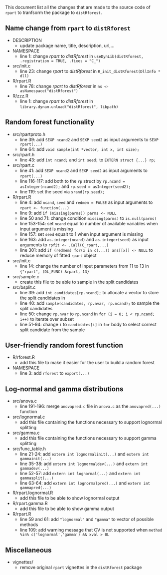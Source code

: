 This document list all the changes that are made to the source code of `rpart` to tranfsorm the package to `distRforest`.

Name change from `rpart` to `distRforest`
-----------------------------------------

-   DESCRIPTION
    -   update package name, title, description, url,...
-   NAMESPACE
    -   line 1: change *rpart* to *distRforest* in `useDynLib(distRforest, .registration = TRUE, .fixes = "C_")`
-   src/init.c
    -   line 23: change *rpart* to *distRforest* in `R_init_distRforest(DllInfo * dll)`
-   R/rpart.R
    -   line 78: change *rpart* to *distRforest* in `ns <- asNamespace("distRforest")`
-   R/zzz.R
    -   line 1: change *rpart* to *distRforest* in `library.dynam.unload("distRforest", libpath)`

Random forest functionality
---------------------------

-   src/rpartproto.h
    -   line 39: add `SEXP ncand2` and `SEXP seed2` as input arguments to `SEXP rpart(...)`
    -   line 64: add `void sample(int *vector, int x, int size);`
-   src/rpart.h
    -   line 43: add `int ncand;` and `int seed;` to `EXTERN struct {...} rp;`
-   src/rpart.c
    -   line 41: add `SEXP ncand2` and `SEXP seed2` as input arguments to `rpart(...)`
    -   line 116-117: add both to the `rp` struct by `rp.ncand = asInteger(ncand2);` and `rp.seed = asInteger(seed2);`
    -   line 119: set the seed via `srand(rp.seed);`
-   R/rpart.R
    -   line 4: add `ncand`, `seed` and `redmem = FALSE` as input arguments to `rpart <- function(...)`
    -   line 9: add `if (missing(parms)) parms <- NULL`
    -   line 50 and 71: change condition `missing(parms)` to `is.null(parms)`
    -   line 153-154: set `ncand` equal to number of available variables when input argument is missing
    -   line 157: set `seed` equalt to 1 when input argument is missing
    -   line 163: add `as.integer(ncand)` and `as.integer(seed)` as input arguments to `rpfit <- .Call(C_rpart,...)`
    -   line 301: add `if (redmem) for(x in c(...)) ans[[x]] <- NULL` to reduce memory of fitted `rpart` object
-   src/init.c
    -   line 14: change the number of input parameters from 11 to 13 in `{"rpart", (DL_FUNC) &rpart, 13}`
-   src/sample.c
    -   create this file to be able to sample in the split candidates
-   src/bsplit.c
    -   line 39: add `int candidates[rp.ncand];` to allocate a vector to store the split candidates in
    -   line 40: add `sample(candidates, rp.nvar, rp.ncand);` to sample the split candidates
    -   line 50: change `rp.nvar` to `rp.ncand` in `for (i = 0; i < rp.ncand; i++)` to iterate over subset
    -   line 51-94: change `i` to `candidates[i]` in `for` body to select correct split candidate from the sample

User-friendly random forest function
------------------------------------

-   R/rforest.R
    -   add this file to make it easier for the user to build a random forest
-   NAMESPACE
    -   line 3: add `rforest` to `export(...)`

Log-normal and gamma distributions
----------------------------------

-   src/anova.c
    -   line 191-196: merge `anovapred.c` file in `anova.c` as the `anovapred(...)` function
-   src/lognormal.c
    -   add this file containing the functions necessary to support lognormal splitting
-   src/gamma.c
    -   add this file containing the functions necessary to support gamma splitting
-   src/func\_table.h
    -   line 21-24: add `extern int lognormalinit(...)` and `extern int gammainit(...)`
    -   line 35-38: add `extern int lognormaldev(...)` and `extern int gammadev(...)`
    -   line 52-57: add `extern int lognormal(...)` and `extern int gammasplit(...)`
    -   line 63-64: add `extern int lognormalpred(...)` and `extern int gammapred(...)`
-   R/rpart.lognormal.R
    -   add this file to be able to show lognormal output
-   R/rpart.gamma.R
    -   add this file to be able to show gamma output
-   R/rpart.R
    -   line 59 and 61: add `"lognormal"` and `"gamma"` to vector of possible methods
    -   line 109: add warning message that CV is not supported when `method %in% c('lognormal','gamma') && xval > 0L`

Miscellaneous
-------------

-   vignettes/
    -   remove original `rpart` vignettes in the `distRforest` package
